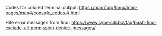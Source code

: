 Codes for colored terminal output:
https://man7.org/linux/man-pages/man4/console_codes.4.html

Hife error messages from find:
https://www.cyberciti.biz/faq/bash-find-exclude-all-permission-denied-messages/